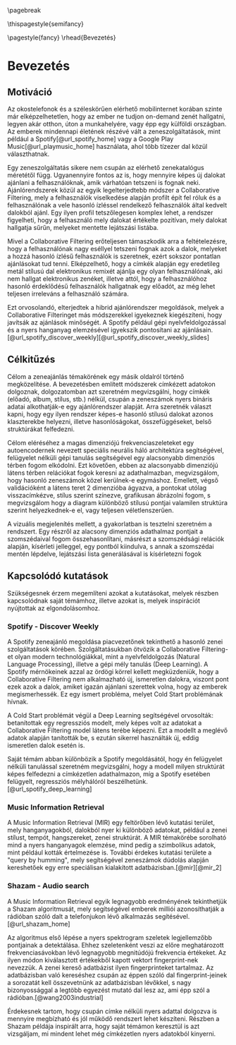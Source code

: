 \pagebreak

\thispagestyle{semifancy} 

\pagestyle{fancy}
\rhead{Bevezetés}

# Bevezetés

## Motiváció

Az okostelefonok és a széleskörűen elérhető mobilinternet korában szinte már elképzelhetetlen, hogy az ember ne tudjon 
on-demand zenét hallgatni, legyen akár otthon, úton a munkahelyére, vagy épp egy külföldi országban.
Az emberek mindennapi életének részévé vált a zeneszolgáltatások, mint például 
a Spotify[@url_spotify_home] vagy a Google Play Music[@url_playmusic_home] használata, ahol több tízezer dal közül választhatnak.

Egy zeneszolgáltatás sikere nem csupán az elérhető zenekatalógus méretétől függ. Ugyanennyire fontos az is, hogy mennyire képes
új dalokat ajánlani a felhasználóknak, amik várhatóan tetszeni is fognak neki. Ajánlórendszerek közül az egyik legelterjedtebb módszer
a Collaborative Filtering, mely a felhasználók viselkedése alapján profilt épít fel róluk és a felhasználónak a vele
hasonló ízléssel rendelkező felhasználók által kedvelt dalokból ajánl. Egy ilyen profil tetszőlegesen komplex lehet,
a rendszer figyelheti, hogy a felhasználó mely dalokat értékelte pozitívan, mely dalokat hallgatja sűrűn, melyeket
mentette lejátszási listába.

Mivel a Collaborative Filtering erőteljesen támaszkodik arra a feltételezésre, hogy a felhasználónak nagy eséllyel tetszeni fognak
azok a dalok, melyeket a hozzá hasonló ízlésű felhasználók is szeretnek, ezért sokszor pontatlan ajánlásokat tud tenni.
Elképzelhető, hogy a címkék alapján egy eredetileg metál stílusú dal elektronikus remixét ajánlja egy olyan felhasználónak,
aki nem hallgat elektronikus zenéket, illetve attól, hogy a felhasználóhoz hasonló érdeklődésű felhasználók hallgatnak egy előadót, 
az még lehet teljesen irreleváns a felhasználó számára.

Ezt orvosolandó, elterjedtek a hibrid ajánlórendszer megoldások, melyek a Collaborative Filteringet  más módszerekkel
igyekeznek kiegészíteni, hogy javítsák az ajánlások minőségét. A Spotify például gépi nyelvfeldolgozással és a nyers hanganyag elemzésével igyekszik
pontosítani az ajánlásain.[@url_spotify_discover_weekly][@url_spotify_discover_weekly_slides]

## Célkitűzés 

Célom a zeneajánlás témakörének egy másik oldalról történő megközelítése. A bevezetésben említett módszerek címkézett adatokon dolgoznak,
dolgozatomban azt szeretném megvizsgálni, hogy címkék (előadó, album, stílus, stb.) nélkül, csupán a zeneszámok nyers bináris adatai
alkothatják-e egy ajánlórendszer alapját. Arra szeretnék választ kapni, hogy egy ilyen rendszer képes-e hasonló stílusú dalokat azonos 
klaszterekbe helyezni, illetve hasonlóságokat, összefüggéseket, belső struktúrákat felfedezni.

Célom eléréséhez a magas dimenziójú frekvenciaszeleteket egy autoencodernek nevezett speciális neurális háló architektúra segítségével,
felügyelet nélküli gépi tanulás segítségével egy alacsonyabb dimenziós térben fogom elkódolni. Ezt követően, ebben az alacsonyabb
dimenziójú látens térben relációkat fogok keresni az adathalmazban, megvizsgálom, hogy hasonló zeneszámok közel kerülnek-e egymáshoz.
Emellett, végső validációként a látens teret 2 dimenzióba ágyazva, a pontokat utólag visszacímkézve, stílus szerint színezve,
grafikusan ábrázolni fogom, s megvizsgálom hogy a diagram különböző stílusú pontjai valamilen struktúra szerint helyezkednek-e el, 
vagy teljesen véletlenszerűen.

A vizuális megjelenítés mellett, a gyakorlatban is tesztelni szeretném a rendszert. Egy részről az alacsony dimenziós 
adathalmaz pontjait a szomszédaival fogom összehasonlítani, másrészt a szomszédsági relációk alapján, 
kísérleti jelleggel, egy pontból kiindulva, s annak a szomszédai mentén lépdelve, lejátszási lista
generálásával is kísérletezni fogok

## Kapcsolódó kutatások

Szükségesnek érzem megemlíteni azokat a kutatásokat, melyek részben kapcsolódnak saját témámhoz, illetve azokat is, melyek inspirációt nyújtottak
az elgondolásomhoz.

### Spotify - Discover Weekly

A Spotify zeneajánló megoldása piacvezetőnek tekinthető a hasonló zenei szolgáltatások körében. 
Szolgáltatásukban ötvözik a Collaborative Filtering-et olyan modern technológiákkal, mint a nyelvfeldolgozás (Natural Language Processing), 
illetve a gépi mély tanulás (Deep Learning). A Spotify mérnökeinek azzal az ördögi körrel kellett megküzdeniük, 
hogy a Collaborative Filtering nem alkalmazható új, ismeretlen dalokra, viszont pont ezek azok a dalok, amiket igazán
ajánlani szerettek volna, hogy az emberek megismerhessék. Ez egy ismert probléma, melyet Cold Start problémának hívnak.

A Cold Start problémát végül a Deep Learning segítségével orvosolták: betanítottak egy regressziós modelt, mely képes volt az adatokat
a Collaborative Filtering model látens terébe képezni. Ezt a modellt a meglévő adatok alapján tanították be, s ezután
sikerrel használták új, eddig ismeretlen dalok esetén is.

Saját témám abban különbözik a Spotify megoldásától, hogy én felügyelet nélküli tanulással szeretném megvizsgálni,
hogy a modell milyen struktúrát képes felfedezni a címkézetlen adathalmazon, míg a Spotify esetében felügyelt,
regressziós mélyhálóról beszélhetünk.[@url_spotify_deep_learning]

### Music Information Retrieval

A Music Information Retrieval (MIR) egy feltörőben lévő kutatási terület, mely hanganyagokból, dalokból nyer ki különböző
adatokat, például a zenei stílust, tempót, hangszereket, zenei struktúrát. A MIR témakörébe sorolható mind a nyers hanganyagok 
elemzése, mind pedig a szimbolikus adatok, mint például kották értelmezése is. További érdekes kutatási területe a "query by humming",
mely segítségével zeneszámok dúdolás alapján kereshetőek egy erre speciálisan kialakított adatbázisban.[@mir][@mir_2]

### Shazam - Audio search
A Music Information Retrieval egyik legnagyobb eredményének tekinthetjük a Shazam algoritmusát, mely segítségével 
emberek milliói azonosíthatják a rádióban szóló dalt a telefonjukon lévő alkalmazás segítésével.[@url_shazam_home]

Az algoritmus első lépése a nyers spektrogram szeletek legjellemzőbb pontjainak a detektálása. Ehhez szeletenként veszi az 
előre meghatározott frekvenciasávokban lévő legnagyobb megnitúdójú frekvencia értékeket. 
Az ilyen módon kiválasztott értékekből kapott vektort fingerprint-nek nevezzük. 
A zenei kereső adatbázist ilyen fingerprinteket tartalmaz. Az adatbázisban való kereséshez csupán az éppen szóló dal 
fingerprint-jeinek a sorozatát kell összevetnünk az adatbázisban lévőkkel, s nagy bizonyossággal a legtöbb egyezést mutató dal lesz az, 
ami épp szól a rádióban.[@wang2003industrial]

Érdekesnek tartom, hogy csupán címke nélküli nyers adattal dolgozva is mennyire megbízható és jól működő rendszert lehet
készíteni. Részben a Shazam példája inspirált arra, hogy saját témámon keresztül is azt vizsgáljam, mi mindent lehet 
még címkézetlen nyers adatokból kinyerni. 